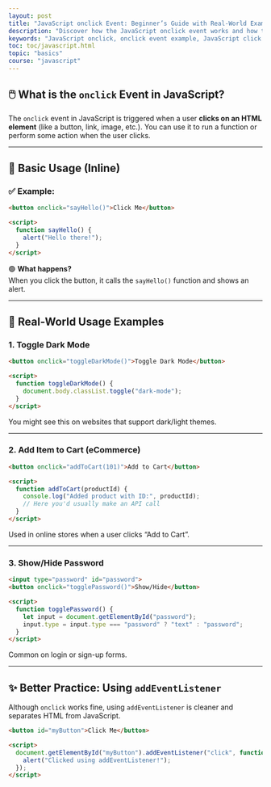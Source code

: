 ```yaml
---
layout: post
title: "JavaScript onclick Event: Beginner’s Guide with Real-World Examples" 
description: "Discover how the JavaScript onclick event works and how to use it in real-life projects. Learn with beginner-friendly examples like toggling dark mode, adding items to a cart, and more."  
keywords: "JavaScript onclick, onclick event example, JavaScript click event, onclick function, real world JavaScript examples, onclick tutorial for beginners, toggle dark mode JavaScript, add to cart JavaScript, JavaScript event handling"
toc: toc/javascript.html
topic: "basics"
course: "javascript"
---
```



## 🖱️ What is the `onclick` Event in JavaScript?

The `onclick` event in JavaScript is triggered when a user **clicks on an HTML element** (like a button, link, image, etc.). You can use it to run a function or perform some action when the user clicks.

---

## 🧪 Basic Usage (Inline)

### ✅ Example:
```html
<button onclick="sayHello()">Click Me</button>

<script>
  function sayHello() {
    alert("Hello there!");
  }
</script>
```

🟢 **What happens?**  
When you click the button, it calls the `sayHello()` function and shows an alert.

---

## 🎯 Real-World Usage Examples

### 1. **Toggle Dark Mode**
```html
<button onclick="toggleDarkMode()">Toggle Dark Mode</button>

<script>
  function toggleDarkMode() {
    document.body.classList.toggle("dark-mode");
  }
</script>
```

You might see this on websites that support dark/light themes.

---

### 2. **Add Item to Cart (eCommerce)**
```html
<button onclick="addToCart(101)">Add to Cart</button>

<script>
  function addToCart(productId) {
    console.log("Added product with ID:", productId);
    // Here you'd usually make an API call
  }
</script>
```

Used in online stores when a user clicks “Add to Cart”.

---

### 3. **Show/Hide Password**
```html
<input type="password" id="password">
<button onclick="togglePassword()">Show/Hide</button>

<script>
  function togglePassword() {
    let input = document.getElementById("password");
    input.type = input.type === "password" ? "text" : "password";
  }
</script>
```

Common on login or sign-up forms.

---

## ✨ Better Practice: Using `addEventListener`
Although `onclick` works fine, using `addEventListener` is cleaner and separates HTML from JavaScript.

```html
<button id="myButton">Click Me</button>

<script>
  document.getElementById("myButton").addEventListener("click", function() {
    alert("Clicked using addEventListener!");
  });
</script>
```

